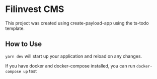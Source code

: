 # Filinvest CMS

This project was created using create-payload-app using the ts-todo template.

## How to Use

`yarn dev` will start up your application and reload on any changes.

If you have docker and docker-compose installed, you can run `docker-compose up` test
